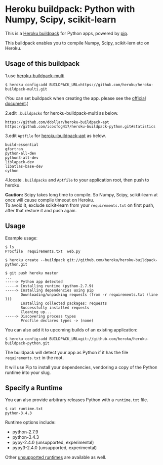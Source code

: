 Heroku buildpack: Python with Numpy, Scipy, scikit-learn
========================

This is a [Heroku buildpack](http://devcenter.heroku.com/articles/buildpacks) for Python apps, powered by [pip](http://www.pip-installer.org/).

This buildpack enables you to compile Numpy, Scipy, scikit-lern etc on Heroku.  

Usage of this buildpack 
-----

1.use [heroku-buildpack-multi](https://github.com/heroku/heroku-buildpack-multi.git)  

```
$ heroku config:add BUILDPACK_URL=https://github.com/heroku/heroku-buildpack-multi.git
```

(You can set buildpack when creating the app. please see the [official document](https://devcenter.heroku.com/articles/buildpacks).)

2.edit `.buildpacks` for heroku-buildpack-multi as below.

```   
https://github.com/ddollar/heroku-buildpack-apt
https://github.com/icoxfog417/heroku-buildpack-python.git#statistics
```
    
3.edit `Aptfile` for [heroku-buildpack-apt](https://github.com/ddollar/heroku-buildpack-apt) as below.

```
build-essential
gfortran
python-all-dev
python3-all-dev
liblapack-dev
libatlas-base-dev
cython
```

4.locate `.buildpacks` and `Aptfile` to your application root, then push to heroku.

**Caution:**
Scipy takes long time to compile. So Numpy, Scipy, scikit-learn at once will cause compile timeout on Heroku.  
To avoid it, exclude scikit-learn from your `requirements.txt` on first push, after that restore it and push again.


Usage
-----

Example usage:

    $ ls
    Procfile  requirements.txt  web.py

    $ heroku create --buildpack git://github.com/heroku/heroku-buildpack-python.git

    $ git push heroku master
    ...
    -----> Python app detected
    -----> Installing runtime (python-2.7.9)
    -----> Installing dependencies using pip
           Downloading/unpacking requests (from -r requirements.txt (line 1))
           Installing collected packages: requests
           Successfully installed requests
           Cleaning up...
    -----> Discovering process types
           Procfile declares types -> (none)

You can also add it to upcoming builds of an existing application:

    $ heroku config:add BUILDPACK_URL=git://github.com/heroku/heroku-buildpack-python.git

The buildpack will detect your app as Python if it has the file `requirements.txt` in the root.

It will use Pip to install your dependencies, vendoring a copy of the Python runtime into your slug.

Specify a Runtime
-----------------

You can also provide arbitrary releases Python with a `runtime.txt` file.

    $ cat runtime.txt
    python-3.4.3

Runtime options include:

- python-2.7.9
- python-3.4.3
- pypy-2.4.0 (unsupported, experimental)
- pypy3-2.4.0 (unsupported, experimental)

Other [unsupported runtimes](https://github.com/heroku/heroku-buildpack-python/tree/master/builds/runtimes) are available as well.

